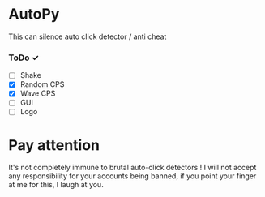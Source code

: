 # AutoPy
This can silence auto click detector / anti cheat
### ToDo ✓
- [ ] Shake
- [X] Random CPS
- [X] Wave CPS
- [ ] GUI
- [ ] Logo
# Pay attention
It's not completely immune to brutal auto-click detectors !
I will not accept any responsibility for your accounts being banned, if you point your finger at me for this, I laugh at you.
